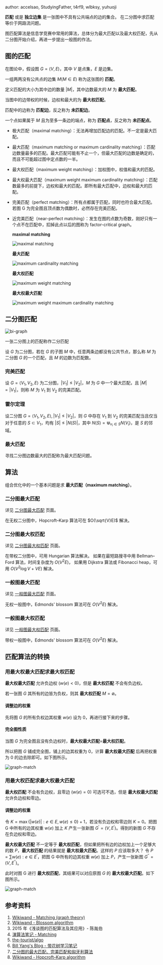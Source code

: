 author: accelsao, StudyingFather, t4rf9, wlbksy, yuhuoji

**匹配** 或是 **独立边集** 是一张图中不具有公共端点的边的集合。
在二分图中求匹配等价于网路流问题。

图匹配算法是信息学竞赛中常用的算法，总体分为最大匹配以及最大权匹配，先从二分图开始介绍，再进一步提出一般图的作法。

## 图的匹配

在图论中，假设图 $G=(V,E)$，其中 $V$ 是点集，$E$ 是边集。

一组两两没有公共点的边集 $M(M\in E)$ 称为这张图的 **匹配**。

定义匹配的大小为其中边的数量 $|M|$，其中边数最大的 $M$ 为 **最大匹配**。

当图中的边带权的时候，边权和最大的为 **最大权匹配**。

匹配中的边称为 **匹配边**，反之称为 **未匹配边**。

一个点如果属于 $M$ 且为至多一条边的端点，称为 **匹配点**，反之称为 **未匹配点**。

-   极大匹配（maximal matching）：无法再增加匹配边的匹配。不一定是最大匹配。
-   最大匹配（maximum matching or maximum cardinality matching）：匹配边数量最多的匹配。最大匹配可能有不止一个，但最大匹配的边数是确定的，而且不可能超过图中定点数的一半。
-   最大权匹配（maximum weight matching）：加权图中，权值和最大的匹配。
-   最大权最大匹配（maximum weight maximum cardinality matching）：匹配数最多的前提下，边权和最大的匹配。即所有最大匹配中，边权和最大的匹配。
-   完美匹配（perfect matching）：所有点都属于匹配，同时也符合最大匹配。若图 G 为完全图且顶点数为偶数时，必然存在完美匹配。
-   近完美匹配（near-perfect matching）：发生在图的点数为奇数，刚好只有一个点不在匹配中，扣掉此点以后的图称为 factor-critical graph。

    **maximal matching**

    ![maximal matching](images/graph-match-1.svg)

    **最大匹配**

    ![maximum cardinality matching](images/graph-match-2.svg)

    **最大权匹配**

    ![maximum weight matching](images/graph-match-3.svg)

    **最大权最大匹配**

    ![maximum weight maximum cardinality matching](images/graph-match-4.svg)

## 二分图匹配

![bi-graph](../images/bi-graph.svg)

一张二分图上的匹配称作二分匹配

设 $G$ 为二分图，若在 $G$ 的子图 $M$ 中，任意两条边都没有公共节点，那么称 $M$ 为二分图 $G$ 的一个匹配，且 $M$ 的边数为匹配数。

### 完美匹配

设 $G=\langle V_1, V_2, E \rangle$ 为二分图，$|V_1| \leq |V_2|$，$M$ 为 $G$ 中一个最大匹配，且 $|M|=|V_1|$，则称 $M$ 为 $V_1$ 到 $V_2$ 的完美匹配。

### 霍尔定理

设二分图 $G=\langle V_1, V_2, E \rangle, |V_1| \leq |V_2|$，则 $G$ 中存在 $V_1$ 到 $V_2$ 的完美匹配当且仅当对于任意的 $S \subset V_1$，均有 $|S|\leq|N(S)|$，其中 $N(S)=\Cup_{v_i \in S}{N(V_i)}$，是 $S$ 的邻域。

### 最大匹配

寻找二分图边数最大的匹配称为最大匹配问题。

## 算法

组合优化中的一个基本问题是求 **最大匹配（maximum matching）**。

### 二分图最大匹配

详见 [二分图最大匹配](./bigraph-match.md) 页面。

在无权二分图中，Hopcroft–Karp 算法可在 $O(\sqrt{V}E)$ 解决。

### 二分图最大权匹配

详见 [二分图最大权匹配](./bigraph-weight-match.md) 页面。

在带权二分图中，可用 Hungarian 算法解决。
如果在最短路搜寻中用 Bellman–Ford 算法，时间复杂度为 $O(V^2E)$，
如果用  Dijkstra 算法或 Fibonacci heap，可用 $O(V^{2}\log {V}+VE)$ 解决。

### 一般图最大匹配

详见 [一般图最大匹配](./general-match.md) 页面。

无权一般图中，Edmonds' blossom 算法可在 $O(V^2E)$ 解决。

### 一般图最大权匹配

详见 [一般图最大权匹配](./general-weight-match.md) 页面。

带权一般图中，Edmonds' blossom 算法可在 $O(V^2E)$ 解决。

## 匹配算法的转换

### 用最大权最大匹配求最大权匹配

**最大权最大匹配** 允许负边权 $(w(e)<0)$，但是 **最大权匹配** 不会有负边权。

若一张图 $G$ 其所有的边皆为负权，则其 **最大权匹配**  $M=\emptyset$。

#### 调整边的权重

先将图 $G$ 的所有负权边其权重 $w(e)$ 设为 $0$，再进行接下来的步骤。

#### 完全图性质

当图 $G$ 为完全图且没有负边权时，**最大权最大匹配**=**最大权匹配**。

所以把图 $G$ 铺成完全图，铺上的边其权重为 $0$，计算 **最大权最大匹配** 后再把权重为 0 的边去除即可。如下图所示。

![graph-match](images/graph-match-5.svg)

### 用最大权匹配求最大权最大匹配

**最大权匹配** 不会有负边权，且零边 $(w(e)=0)$ 可选可不选，但是 **最大权最大匹配** 允许负边权和零边。

#### 调整边的权重

令 $K=\max\{|w(e)|:e\in E, w(e)\leq0\}+1$，若没有负边权和零边则 $K=0$。把图 G 中所有的边其权重 $w(e)$ 加上 $K$ 产生一张新图 $G^{\prime}=(V,E^{\prime})$。得到的新图 $G$ 不存在负边权和零边。

**最大权最大匹配** 不一定等于 **最大权匹配**，但如果把所有边的边权加上一个足够大的数 $P$，**最大权匹配** 的结果就是 **最大权最大匹配**。这样的 $P$ 应该取多大？
令 $P=\sum w(e):e\in E^{\prime}$，把图 G 中所有的边其权重 $w(e)$ 加上 $P$，产生一张新图 $G^{\prime\prime}=(V,E^{\prime\prime})$。

此时对图 G 进行 **最大权匹配**，其结果可以对应原图 $G$ 的 **最大权最大匹配**。如下图所示。

![graph-match](images/graph-match-6.svg)

## 参考资料

1.  [Wikiwand - Matching (graph theory)](https://www.wikiwand.com/en/Matching_%28graph_theory%29)
2.  [Wikiwand - Blossom algorithm](https://www.wikiwand.com/en/Blossom_algorithm)
3.  2015 年《浅谈图的匹配算法及其应用》- 陈胤伯
4.  [演算法笔记 - Matching](http://web.ntnu.edu.tw/~algo/Matching.html)
5.  [the-tourist/algo](https://github.com/the-tourist/algo)
6.  [Bill Yang's Blog - 带花树学习笔记](https://blog.bill.moe/blossom-algorithm-notes/)
7.  [二分图的最大匹配、完美匹配和匈牙利算法](https://www.renfei.org/blog/bipartite-matching.html)
8.  [Wikiwand - Hopcroft–Karp algorithm](https://www.wikiwand.com/en/Hopcroft%E2%80%93Karp_algorithm)
